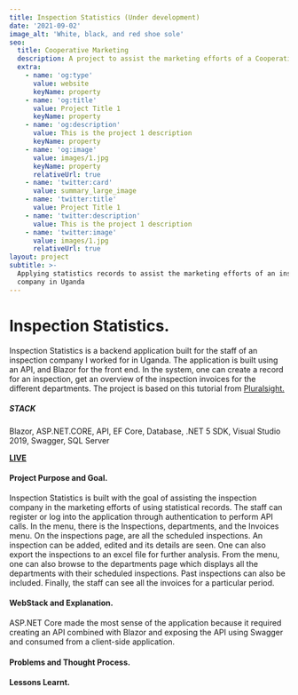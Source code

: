 ```yaml
---
title: Inspection Statistics (Under development)
date: '2021-09-02'
image_alt: 'White, black, and red shoe sole'
seo:
  title: Cooperative Marketing
  description: A project to assist the marketing efforts of a Cooperative Union in Uganda
  extra:
    - name: 'og:type'
      value: website
      keyName: property
    - name: 'og:title'
      value: Project Title 1
      keyName: property
    - name: 'og:description'
      value: This is the project 1 description
      keyName: property
    - name: 'og:image'
      value: images/1.jpg
      keyName: property
      relativeUrl: true
    - name: 'twitter:card'
      value: summary_large_image
    - name: 'twitter:title'
      value: Project Title 1
    - name: 'twitter:description'
      value: This is the project 1 description
    - name: 'twitter:image'
      value: images/1.jpg
      relativeUrl: true
layout: project
subtitle: >-
  Applying statistics records to assist the marketing efforts of an inspection
  company in Uganda
---
```

# **Inspection Statistics.**

Inspection Statistics is a backend application built for the staff of an inspection company I worked for in Uganda. The application is built using an API, and Blazor for the front end. In the system, one can create a record for an inspection, get an overview of the inspection invoices for the different departments. The project is based on this tutorial from  [Pluralsight. ](https://app.pluralsight.com/library/courses/architecting-asp-dot-net-core-applications-best-practices/table-of-contents)

##### **STACK**

Blazor, ASP.NET.CORE, API, EF Core, Database, .NET 5 SDK, Visual Studio 2019, Swagger, SQL Server

[**LIVE**](https://www.example.com)

#### **Project Purpose and Goal.**

Inspection Statistics is built with the goal of assisting the inspection company in the marketing efforts of  using statistical records.  The staff can register or log into the application through authentication to perform API calls. In the menu, there is the Inspections, departments, and the Invoices menu.  On the inspections page, are all the scheduled inspections. An inspection can be added, edited and its details are seen. One can also export the inspections to an excel file for further analysis. From the menu, one can also browse to the
departments page which displays all the departments with their scheduled inspections. Past inspections can also be included. Finally, the staff can see all the invoices for a particular period.

#### **WebStack and Explanation.**

ASP.NET Core made the most sense of the application because it required creating an API combined with Blazor and exposing the API using Swagger and consumed from a client-side application.

#### **Problems and Thought Process.**

#### **Lessons Learnt.**
